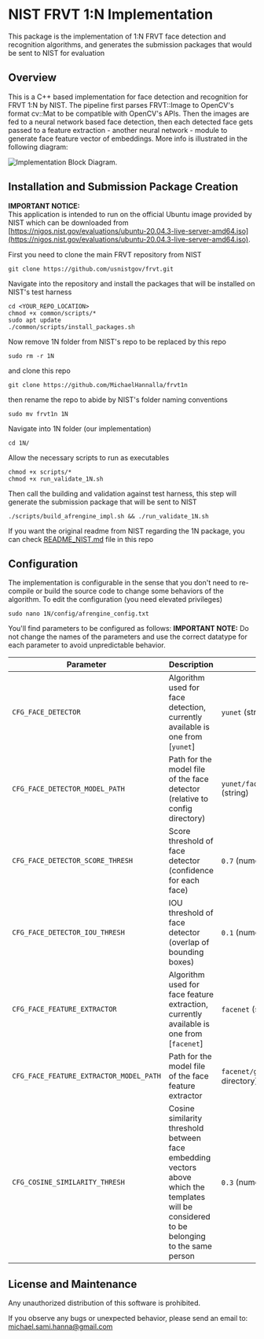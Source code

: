 

# NIST FRVT 1:N Implementation
This package is the implementation of 1:N FRVT face detection and recognition algorithms, and generates the submission packages that would be sent to NIST for evaluation

## Overview
This is a C++ based implementation for face detection and recognition for FRVT 1:N by NIST. The pipeline first parses FRVT::Image to OpenCV's format cv::Mat to be compatible with OpenCV's APIs. Then the images are fed to a neural network based face detection, then each detected face gets passed to a feature extraction - another neural network - module to generate face feature vector of embeddings. More info is illustrated in the following diagram:

![Implementation Block Diagram](readme_doc/afrengineFRVT1NImpl.drawio.png).

## Installation and Submission Package Creation
**IMPORTANT NOTICE:** \
This application is intended to run on the official Ubuntu image provided by NIST which can be downloaded from [https://nigos.nist.gov/evaluations/ubuntu-20.04.3-live-server-amd64.iso](https://nigos.nist.gov/evaluations/ubuntu-20.04.3-live-server-amd64.iso).

First you need to clone the main FRVT repository from NIST

    git clone https://github.com/usnistgov/frvt.git


Navigate into the repository and install the packages that will be installed on NIST's test harness

    cd <YOUR_REPO_LOCATION>
    chmod +x common/scripts/*
    sudo apt update
    ./common/scripts/install_packages.sh

Now remove 1N folder from NIST's repo to be replaced by this repo

    sudo rm -r 1N

and clone this repo

    git clone https://github.com/MichaelHannalla/frvt1n
  
then rename the repo to abide by NIST's folder naming conventions
 

    sudo mv frvt1n 1N

Navigate into 1N folder (our implementation)

    cd 1N/
   
Allow the necessary scripts to run as executables

    chmod +x scripts/*
    chmod +x run_validate_1N.sh

Then call the building and validation against test harness, this step will generate the submission package that will be sent to NIST

    ./scripts/build_afrengine_impl.sh && ./run_validate_1N.sh

If you want the original readme from NIST regarding the 1N package, you can check [README_NIST.md](https://github.com/MichaelHannalla/frvt1n/blob/master/README_NIST.md)  file in this repo

## Configuration
The implementation is configurable in the sense that you don't need to re-compile or build the source code to change some behaviors of the algorithm.
To edit the configuration (you need elevated privileges)

    sudo nano 1N/config/afrengine_config.txt

You'll find parameters to be configured as follows:
**IMPORTANT NOTE:** Do not change the names of the parameters and use the correct datatype for each parameter to avoid unpredictable behavior.

| Parameter | Description | Default Value
| ------- | -------------- | ----------- |
| `CFG_FACE_DETECTOR`  | Algorithm used for face detection, currently available is one from [`yunet`] | `yunet` (string)
| `CFG_FACE_DETECTOR_MODEL_PATH`  | Path for the model file of the face detector (relative to config directory) | `yunet/face_detection_yunet_2022mar.onnx` (string)
| `CFG_FACE_DETECTOR_SCORE_THRESH`  | Score threshold of face detector (confidence for each face) | `0.7` (numeric)
| `CFG_FACE_DETECTOR_IOU_THRESH`  | IOU threshold of face detector (overlap of bounding boxes) | `0.1` (numeric)
| `CFG_FACE_FEATURE_EXTRACTOR`  | Algorithm used for face feature extraction, currently available is one from [`facenet`] | `facenet` (string)
| `CFG_FACE_FEATURE_EXTRACTOR_MODEL_PATH`  | Path for the model file of the face feature extractor| `facenet/graph_final.pb` (relative to config directory)
| `CFG_COSINE_SIMILARITY_THRESH`  | Cosine similarity threshold between face embedding vectors above which the templates will be considered to be belonging to the same person| `0.3` (numeric)


## License and Maintenance
Any unauthorized distribution of this software is prohibited.

If you observe any bugs or unexpected behavior, please send an email to: michael.sami.hanna@gmail.com 
